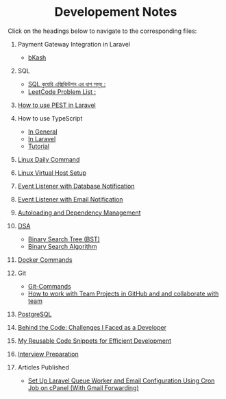 <div align='center'>

# Developement Notes
</div>

Click on the headings below to navigate to the corresponding files:

1. Payment Gateway Integration in Laravel
    - [bKash](pages/bkash-integration.md)
    <!-- - [Stripe](pages/stripe-integration.md) -->

1. SQL
    - [SQL কুয়েরি এক্সিকিউশন এর ধাপ সমূহ :](pages/sql/SQL-কুয়েরি-এক্সিকিউশন-এর-ধাপ-সমূহ.md)
    - [LeetCode Problem List :](/pages/sql/leetcode-problem-list.md)

1. [How to use PEST in Laravel](pages/PEST-Laravel.md)

1. How to use TypeScript 
    - [In General](pages/typescript/general.md)
    - [In Laravel](pages/typescript/TypeScriptWithLaravel.md)
    - [Tutorial](pages/typescript/tutorial.md)

1. [Linux Daily Command](pages/LinuxDailyCommand.md)

1. [Linux Virtual Host Setup](pages/virtualhost.md)

1. [Event Listener with Database Notification](pages/Event-Listener-with-Database-Notification.md)

1. [Event Listener with Email Notification](pages/Event-Listener-with-Email-Notification.md)

1. [Autoloading and Dependency Management](pages/Composer-Autoloading-and-Dependency-Management.md)

1. [DSA]()
    - [Binary Search Tree (BST)](pages/dsa/BST.md)
    - [Binary Search Algorithm](pages/dsa/Binary-Search-Algorithm.md)

1. [Docker Commands](pages/docker.md)

1. Git
    - [Git-Commands](pages/git/git-commands.md)
    - [How to work with Team Projects in GitHub and and collaborate with team]([pages/bkash-integration.md](https://www.youtube.com/watch?v=zCtL4E7MGbA))

1. [PostgreSQL](pages/postgresql.md)

1. [Behind the Code: Challenges I Faced as a Developer](pages/challenges-I-faced.md)

1. [My Reusable Code Snippets for Efficient Development](pages/reusable-code-snippets.md)

1. [Interview Preparation](pages/interview-preparation/preparation.md)

1. Articles Published 
    - [Set Up Laravel Queue Worker and Email Configuration Using Cron Job on cPanel (With Gmail Forwarding)](pages/articles/laravel-queue-worker-and-email-config.md)



